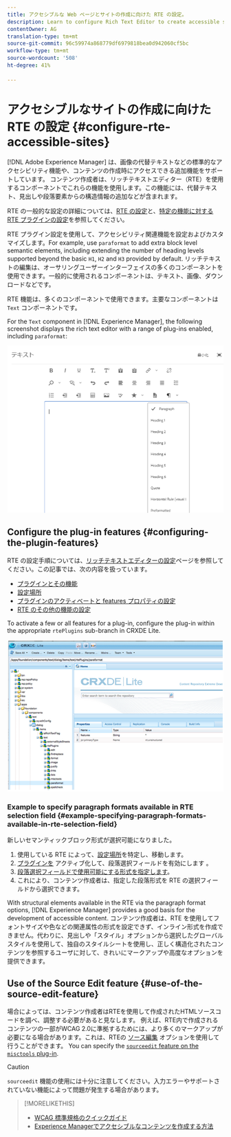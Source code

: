 ```yaml
---
title: アクセシブルな Web ページとサイトの作成に向けた RTE の設定。
description: Learn to configure Rich Text Editor to create accessible sites in [!DNL Adobe Experience Manager].
contentOwner: AG
translation-type: tm+mt
source-git-commit: 96c59974a868779df6979818bea0d942060cf5bc
workflow-type: tm+mt
source-wordcount: '508'
ht-degree: 41%

---
```



# アクセシブルなサイトの作成に向けた RTE の設定 {#configure-rte-accessible-sites}

[!DNL Adobe Experience Manager] は、画像の代替テキストなどの標準的なアクセシビリティ機能や、コンテンツの作成時にアクセスできる追加機能をサポートしています。 コンテンツ作成者は、リッチテキストエディター（RTE）を使用するコンポーネントでこれらの機能を使用します。この機能には、代替テキスト、見出しや段落要素からの構造情報の追加などが含まれます。

RTE の一般的な設定の詳細については、[RTE の設定](rich-text-editor.md)と、[特定の機能に対する RTE プラグインの設定](configure-rich-text-editor-plug-ins.md)を参照してください。

RTE プラグイン設定を使用して、アクセシビリティ関連機能を設定およびカスタマイズします。For example, use `paraformat` to add extra block level semantic elements, including extending the number of heading levels supported beyond the basic `H1`, `H2` and `H3` provided by default. リッチテキストの編集は、オーサリングユーザーインターフェイスの多くのコンポーネントを使用できます。一般的に使用されるコンポーネントは、テキスト、画像、ダウンロードなどです。

RTE 機能は、多くのコンポーネントで使用できます。主要なコンポーネントは `Text` コンポーネントです。

For the `Text` component in [!DNL Experience Manager], the following screenshot displays the rich text editor with a range of plug-ins enabled, including `paraformat`:

![フルスクリーンモードの RTE テキストコンポーネント](assets/rte-toolbar-full-screen-mode.png)

## Configure the plug-in features {#configuring-the-plugin-features}

RTE の設定手順については、[リッチテキストエディターの設定](rich-text-editor.md)ページを参照してください。この記事では、次の内容を扱っています。

* [プラグインとその機能](rich-text-editor.md#aboutplugins)
* [設定場所](rich-text-editor.md#understand-the-configuration-paths-and-locations)
* [プラグインのアクティベートと features プロパティの設定](rich-text-editor.md#enable-rte-functionalities-by-activating-plug-ins)
* [RTE のその他の機能の設定](rich-text-editor.md#enable-rte-functionalities-by-activating-plug-ins)

To activate a few or all features for a plug-in, configure the plug-in within the appropriate `rtePlugins` sub-branch in CRXDE Lite.

![CRXDE LiteでrtePluginの例を表示](assets/example-rteplugin-crxde-lite.png)

### Example to specify paragraph formats available in RTE selection field {#example-specifying-paragraph-formats-available-in-rte-selection-field}

新しいセマンティックブロック形式が選択可能になりました。

1. 使用している RTE によって、[設定場所](rich-text-editor.md#understand-the-configuration-paths-and-locations)を特定し、移動します。
1. [プラグインを](rich-text-editor.md) アクティブ化して、段落選択フィールドを有効にします [](rich-text-editor.md#enable-rte-functionalities-by-activating-plug-ins)。
1. [段落選択フィールドで使用可能にする形式を指定します](rich-text-editor.md)。
1. これにより、コンテンツ作成者は、指定した段落形式を RTE の選択フィールドから選択できます。

With structural elements available in the RTE via the paragraph format options, [!DNL Experience Manager] provides a good basis for the development of accessible content. コンテンツ作成者は、RTE を使用してフォントサイズや色などの関連属性の形式を設定できず、インライン形式を作成できません。代わりに、見出しや「スタイル」オプションから選択したグローバルスタイルを使用して、独自のスタイルシートを使用し、正しく構造化されたコンテンツを参照するユーザに対して、きれいにマークアップや高度なオプションを提供できます。

## Use of the Source Edit feature {#use-of-the-source-edit-feature}

場合によっては、コンテンツ作成者はRTEを使用して作成されたHTMLソースコードを調べ、調整する必要があると見なします。 例えば、RTE内で作成されるコンテンツの一部がWCAG 2.0に準拠するためには、より多くのマークアップが必要になる場合があります。これは、RTEの [ソース編集](rich-text-editor.md#aboutplugins) オプションを使用して行うことができます。 You can specify the [`sourceedit` feature on the `misctools` plug-in](rich-text-editor.md#aboutplugins).

>[!CAUTION]
>
>`sourceedit` 機能の使用には十分に注意してください。入力エラーやサポートされていない機能によって問題が発生する場合があります。

<!--
TBD ENGREVIEW: Is this only applicable to Classic UI? 

## Adding Support for further HTML Elements and Attributes {#adding-support-for-additional-html-elements-and-attributes}

To further extend the accessibility features of [!DNL Experience Manager], it is possible to extend the existing components based on the RTE (such as the `Text` and `Table` components) with extra elements and attributes.

The following procedure illustrates how to extend the `Table` component with a `Caption` element that provides information about a data table to assistive technology users:

### Example: Add a caption to a table properties dialog {#example-adding-the-caption-to-the-table-properties-dialog}

In the constructor of the `TablePropertiesDialog`, add an extra text input field that is used for editing the caption. Set the `itemId` to `caption` (the DOM attribute’s name) to automatically handle its content.

In a `Table`, set the attribute to the DOM element or or remove it from the DOM element. The dialog in the `config` object passed the value. Set or remove the DOM attributes using the corresponding `CQ.form.rte.Common` methods (`com` is a shortcut for `CQ.form.rte.Common`). Using `CQ.form.rte.Common` methods avoids common pitfalls with browser implementations.

>[!NOTE]
>
>This procedure is only suitable for the classic UI.

### Step-by-step instructions {#step-by-step-instructions}

1. Start CRXDE Lite. For example: [http://localhost:4502/crx/de/](http://localhost:4502/crx/de/)

1. Copy `/libs/cq/ui/widgets/source/widgets/form/rte/commands/Table.js` to `/apps/cq/ui/widgets/source/widgets/form/rte/commands/Table.js`. Create intermediate folders if those do not exist.

1. Copy `/libs/cq/ui/widgets/source/widgets/form/rte/plugins/TablePropertiesDialog.js` to `/apps/cq/ui/widgets/source/widgets/form/rte/plugins/TablePropertiesDialog.js`.

1. Open `/apps/cq/ui/widgets/source/widgets/form/rte/plugins/TablePropertiesDialog.js` file to edit.

1. In the `constructor` method, before the mention of `var dialogRef = this;`, add the following code:

   ```javascript
   editItems.push({
       "itemId": "caption",
       "name": "caption",
       "xtype": "textfield",
       "fieldLabel": CQ.I18n.getMessage("Caption"),
       "value": (this.table && this.table.caption ? this.table.caption.textContent : "")
   });
   ```

1. Open `/apps/cq/ui/widgets/source/widgets/form/rte/commands/Table.js` file.

1. Add the following code at the end of the `transferConfigToTable` method:

   ```javascript
   /**
    * Adds Caption Element
   */
   var captionElement;
   if (dom.firstChild && dom.firstChild.tagName.toLowerCase() == "caption")
   {
      captionElement = dom.firstChild;
   }
   if (config.caption)
   {
       var captionTextNode = document.createTextNode(config.caption)
       if (captionElement)
       {
          dom.replaceNode(captionElement.firstChild,captionTextNode);
       } else
       {
           captionElement = document.createElement("caption");
           captionElement.appendChild(captionTextNode);
           if (dom.childNodes.length>0)
           {
              dom.insertBefore(captionElement, dom.firstChild);
           } else
           {
              dom.appendChild(captionElement);
           }
       }
   } else if (captionElement)
   {
     dom.removeChild(captionElement);
   }
   ```

1. To save your changes, click **[!UICONTROL Save All]**.

## Best practices and limitations {#best-practices-limitations-tips}

* A plain text field is not the only type of input allowed for the value of the caption element. You can use any ExtJS widget, that provides the caption’s value through its `getValue()` method.
* To add editing capabilities for more elements and attributes, ensure that:

  * The `itemId` property for each corresponding field is set to the name of the appropriate DOM attribute (`TablePropertiesDialog`).
  * The attribute is set and/or removed on the DOM element explicitly (`Table`).
-->

>[!MORELIKETHIS]
>
>* [WCAG 標準規格のクイックガイド](/help/onboarding/accessibility/quick-guide-wcag.md)
>* [Experience Managerでアクセシブルなコンテンツを作成する方法](/help/sites-cloud/authoring/fundamentals/accessible-content.md)

